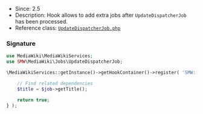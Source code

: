 * Since: 2.5
* Description: Hook allows to add extra jobs after `UpdateDispatcherJob` has been processed.
* Reference class: [`UpdateDispatcherJob.php`][UpdateDispatcherJob.php]

### Signature

```php
use MediaWiki\MediaWikiServices;
use SMW\MediaWiki\Jobs\UpdateDispatcherJob;

\MediaWikiServices::getInstance()->getHookContainer()->register( 'SMW::Job::AfterUpdateDispatcherJobComplete', function( UpdateDispatcherJob $job ) {

	// Find related dependencies
	$title = $job->getTitle();

	return true;
} );
```

[UpdateDispatcherJob.php]:https://github.com/SemanticMediaWiki/SemanticMediaWiki/blob/master/src/MediaWiki/Jobs/UpdateDispatcherJob.php

